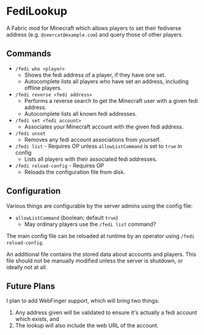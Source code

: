 
# FediLookup

A Fabric mod for Minecraft which allows players to set their fediverse address (e.g. `@seercat@example.com`) and query those of other players.

## Commands

- `/fedi who <player>`
  - Shows the fedi address of a player, if they have one set.
  - Autocomplete lists all players who have set an address, including offline players.
- `/fedi reverse <fedi address>`
  - Performs a reverse search to get the Minecraft user with a given fedi address.
  - Autocomplete lists all known fedi addresses.
- `/fedi set <fedi account>`
  - Associates your Minecraft account with the given fedi address.
- `/fedi unset`
  - Removes any fedi account associations from yourself.
- `/fedi list` - Requires OP unless `allowListCommand` is set to `true` in config
  - Lists all players with their associated fedi addresses.
- `/fedi reload-config` - Requires OP
  - Reloads the configuration file from disk.

## Configuration

Various things are configurable by the server admins using the config file:

- `allowListCommand` (boolean; default `true`)
    - May ordinary players use the `/fedi list` command?

The main config file can be reloaded at runtime by an operator using `/fedi reload-config`.

An additional file contains the stored data about accounts and players.
This file should not be manually modified unless the server is shutdown, or ideally not at all.

## Future Plans

I plan to add WebFinger support, which will bring two things:
1. Any address given will be validated to ensure it's actually a fedi account which exists, and
2. The lookup will also include the web URL of the account.